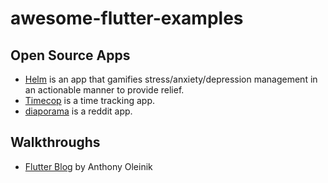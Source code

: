 # awesome-flutter-examples

## Open Source Apps
- [Helm](https://github.com/chuabingquan/helm) is an app that gamifies stress/anxiety/depression management in an actionable manner to provide relief.
- [Timecop](https://github.com/hamaluik/timecop) is a time tracking app.
- [diaporama](https://github.com/Gloumy/diaporama) is a reddit app.

## Walkthroughs
- [Flutter Blog](https://www.youtube.com/watch?v=eoTlytEOP2k) by  Anthony Oleinik
